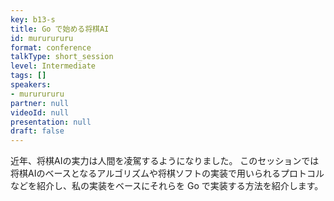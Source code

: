 ```yaml
---
key: b13-s
title: Go で始める将棋AI
id: mururururu
format: conference
talkType: short_session
level: Intermediate
tags: []
speakers:
- mururururu
partner: null
videoId: null
presentation: null
draft: false
---
```

近年、将棋AIの実力は人間を凌駕するようになりました。
このセッションでは将棋AIのベースとなるアルゴリズムや将棋ソフトの実装で用いられるプロトコルなどを紹介し、私の実装をベースにそれらを Go で実装する方法を紹介します。